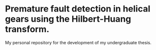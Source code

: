 # Premature fault detection in helical gears using the Hilbert-Huang transform.

My personal repository for the development of my undergraduate thesis.
